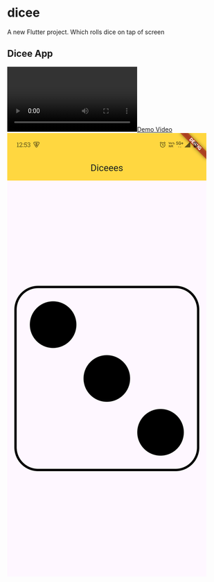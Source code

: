 # dicee

A new Flutter project.  Which rolls dice on tap of screen

## Dicee App 

[![Demo Video](./assets/screen_recording.mp4)](https://github.com/TamasGupta/dicee/blob/main/assets/screen_recording.mp4)
![Screenshot of app](assets/Screenshot.png)
